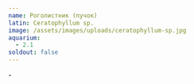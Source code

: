 ```yaml
---
name: Роголистник (пучок)
latin: Ceratophyllum sp.
image: /assets/images/uploads/ceratophyllum-sp.jpg
aquarium:
  - 2.1
soldout: false
---
```

\-
